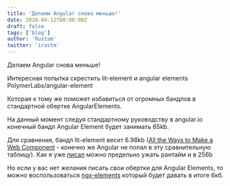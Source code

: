 ```yaml
---
title: 'Делаем Angular снова меньше!'
date: 2020-04-12T00:00:00Z
draft: false
tags: ['blog']
author: 'Rustam'
twitter: 'irustm'
---
```


Делаем Angular снова меньше!

Интересная попытка скрестить lit-element и angular elements PolymerLabs/angular-element

Которая к тому же поможет избавиться от огромных бандлов в стандартной обертке AngularElements.

На данный момент следуя стандартному руководству в angular.io конечный бандл Angular Element будет занимать 65kb.

Для сравнения, бандл lit-element весит 6.98kb ([All the Ways to Make a Web Component](https://webcomponents.dev/blog/all-the-ways-to-make-a-web-component/) - конечно же Angular не попал в эту сравнительную таблицу).
Как я уже [писал](https://t.me/ngFanatic/159) можно предельно ужать рантайм и в 256b

Но если у вас нет желания писать свои обертки для Angular Elements, то можно воспользоваться [ngx-elements](https://github.com/aelbore/ngx-elements) который будет давать в итоге 6кб.
